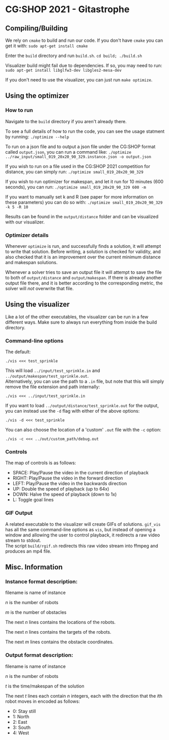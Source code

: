 # CG:SHOP 2021 - Gitastrophe

## Compiling/Building

We rely on `cmake` to build and run our code. If you don't have `cmake` you can get it with:
```sudo apt-get install cmake```

Enter the `build` directory and run `build.sh`.
```cd build; ./build.sh```

Visualizer build might fail due to dependencies.
If so, you may need to run:
```sudo apt-get install libglfw3-dev libgles2-mesa-dev```

If you don't need to use the visualizer, you can just run `make optimize`.

## Using the optimizer 

### How to run

Navigate to the `build` directory if you aren't already there.

To see a full details of how to run the code, you can see the usage statment by running:
```./optimize --help```

To run on a json file and to output a json file under the CG:SHOP format called `output.json`, you can run a command like:
```./optimize ../raw_input/small_019_20x20_90_329.instance.json -o output.json```

If you wish to run on a file used in the CG:SHOP 2021 competition for distance, you can simply run:
```./optimize small_019_20x20_90_329```

If you wish to run optimizer for makespan, and let it run for 10 minutes (600 seconds), you can run:
```./optimize small_019_20x20_90_329 600 -m```

If you want to manually set k and R (see paper for more information on these parameters) you can do so with:
```./optimize small_019_20x20_90_329 -k 5 -R 10```

Results can be found in the `output/distance` folder and can be visualized with our visualizer.

### Optimizer details

Whenever `optimize` is run, and successfully finds a solution,
it will attempt to write that solution.
Before writing, a solution is checked for validity,
and also checked that it is an improvement over the current minimum distance and makespan solutions.

Whenever a solver tries to save an output file
it will attempt to save the file to both of `output/distance` and `output/makespan`.
If there is already another output file there, and it is better according to the corresponding metric,
the solver will _not_ overwrite that file.

## Using the visualizer
Like a lot of the other executables, the visualizer can be run in a few different ways.
Make sure to always run everything from inside the build directory.  

### Command-line options
The default:
```
./vis <<< test_sprinkle
```
This will load `../input/test_sprinkle.in` and `../output/makespan/test_sprinkle.out`.  
Alternatively, you can use the path to a `.in` file, but note that this will simply remove the file extension and path internally:
```
./vis <<< ../input/test_sprinkle.in
```
If you want to load `../output/distance/test_sprinkle.out` for the output, you can instead use the `-d` flag with either of the above options:
```
./vis -d <<< test_sprinkle
```
You can also choose the location of a 'custom' `.out` file with the `-c` option:
```
./vis -c <<< ../out/custom_path/debug.out
```

### Controls
The map of controls is as follows:
- SPACE: Play/Pause the video in the current direction of playback
- RIGHT: Play/Pause the video in the forward direction
- LEFT: Play/Pause the video in the backwards direction
- UP: Double the speed of playback (up to 64x)
- DOWN: Halve the speed of playback (down to 1x)
- L: Toggle goal lines

### GIF Output
A related executable to the visualizer will create GIFs of solutions.
`gif_vis` has all the same command-line options as `vis`, but instead of opening a window
and allowing the user to control playback,
it redirects a raw video stream to stdout.  
The script `build/rgif.sh` redirects this raw video stream into ffmpeg and produces an mp4 file.

## Misc. Information

### Instance format description:

filename is name of instance

$n$ is the number of robots

$m$ is the number of obstacles

The next $n$ lines contains the locations of the robots.

The next $n$ lines contains the targets of the robots.

The next $m$ lines contains the obstacle coordinates.

### Output format description:

filename is name of instance

$n$ is the number of robots

$t$ is the time/makespan of the solution

The next $t$ lines each contain $n$ integers, each with the direction that the $i$th robot moves in encoded as follows:

- 0: Stay still
- 1: North
- 2: East
- 3: South
- 4: West
